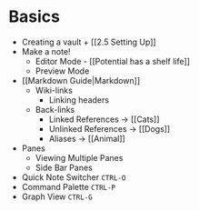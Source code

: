 # Basics

- Creating a vault + [[2.5 Setting Up]] 
- Make a note!
	- Editor Mode - [[Potential has a shelf life]]
	- Preview Mode 
- [[Markdown Guide|Markdown]]
	- Wiki-links
		- Linking headers
	- Back-links 
		- Linked References -> [[Cats]]
		- Unlinked References -> [[Dogs]]
		- Aliases -> [[Animal]]
- Panes 
	- Viewing Multiple Panes
	- Side Bar Panes
- Quick Note Switcher `CTRL-O`
- Command Palette `CTRL-P`
- Graph View `CTRL-G`